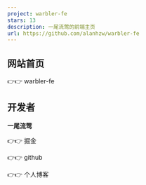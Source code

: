 ```yaml
---
project: warbler-fe
stars: 13
description: 一尾流莺的前端主页
url: https://github.com/alanhzw/warbler-fe
---
```


网站首页
----

👉👉 warbler-fe

开发者
---

**一尾流莺**

👉👉 掘金

👉👉 github

👉👉 个人博客
